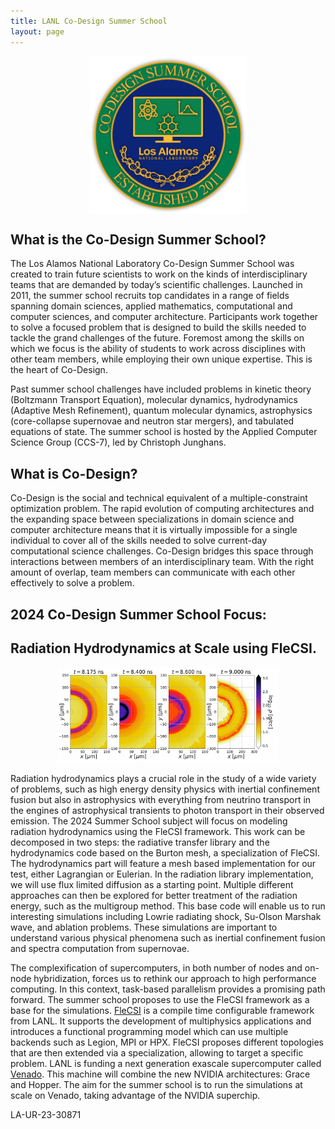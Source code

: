 ```yaml
---
title: LANL Co-Design Summer School
layout: page
---
```


<div style="width:100%; text-align: center; display: table;">
<img src="images/CDSS_LOGO.png" style="display: block; margin-left: auto; margin-right: auto; width: 50%;">
</div>


## What is the Co-Design Summer School?

The Los Alamos National Laboratory Co-Design Summer School was created to train future scientists to work on the kinds of interdisciplinary teams that are demanded by today’s scientific challenges. Launched in 2011, the summer school recruits top candidates in a range of fields spanning domain sciences, applied mathematics, computational and computer sciences, and computer architecture. Participants work together to solve a focused problem that is designed to build the skills needed to tackle the grand challenges of the future. Foremost among the skills on which we focus is the ability of students to work across disciplines with other team members, while employing their own unique expertise. This is the heart of Co-Design.

Past summer school challenges have included problems in kinetic theory (Boltzmann Transport Equation), molecular dynamics, hydrodynamics (Adaptive Mesh Refinement), quantum molecular dynamics, astrophysics (core-collapse supernovae and neutron star mergers), and tabulated equations of state. The summer school is hosted by the Applied Computer Science Group (CCS-7), led by Christoph Junghans.

## What is Co-Design?

Co-Design is the social and technical equivalent of a multiple-constraint optimization problem. The rapid evolution of computing architectures and the expanding space between specializations in domain science and computer architecture means that it is virtually impossible for a single individual to cover all of the skills needed to solve current-day computational science challenges. Co-Design bridges this space through interactions between members of an interdisciplinary team. With the right amount of overlap, team members can communicate with each other effectively to solve a problem.

## 2024 Co-Design Summer School Focus:

## Radiation Hydrodynamics at Scale using FleCSI. 

<div style="width:100%; text-align: center; display: table;">
<img src="images/cdss_24_implosion_test.png" style="display: block; margin-left: auto; margin-right: auto; width: 70%;">
</div>

Radiation hydrodynamics plays a crucial role in the study of a wide variety of problems, such as high energy density physics with inertial confinement fusion but also in astrophysics with everything from neutrino transport in the engines of astrophysical transients to photon transport in their observed emission.
The 2024 Summer School subject will focus on modeling radiation hydrodynamics using the FleCSI framework. This work can be decomposed in two steps: the radiative transfer library and the hydrodynamics code based on the Burton mesh, a specialization of FleCSI. The hydrodynamics part will feature a mesh based implementation for our test, either Lagrangian or Eulerian. 
In the radiation library implementation, we will use flux limited diffusion as a starting point. Multiple different approaches can then be explored for better treatment of the radiation energy, such as the multigroup method.
This base code will enable us to run interesting simulations including Lowrie radiating shock, Su-Olson Marshak wave, and ablation problems. These simulations are important to understand various physical phenomena such as inertial confinement fusion and spectra computation from supernovae.

The complexification of supercomputers, in both number of nodes and on-node hybridization, forces us to rethink our approach to high performance computing.  In this context, task-based parallelism provides a promising path forward. The summer school proposes to use the FleCSI framework as a base for the simulations. 
[FleCSI](https://github.com/flecsi/flecsi) is a compile time configurable framework from LANL. It supports the development of multiphysics applications and introduces a functional programming model which can use multiple backends such as Legion, MPI or HPX. FleCSI proposes different topologies that are then extended via a specialization, allowing to target a specific problem. 
LANL is funding a next generation exascale supercomputer called [Venado](https://discover.lanl.gov/news/0530-venado/). This machine will combine the new NVIDIA architectures: Grace and Hopper. The aim for the summer school is to run the simulations at scale on Venado, taking advantage of the NVIDIA superchip. 


LA-UR-23-30871
